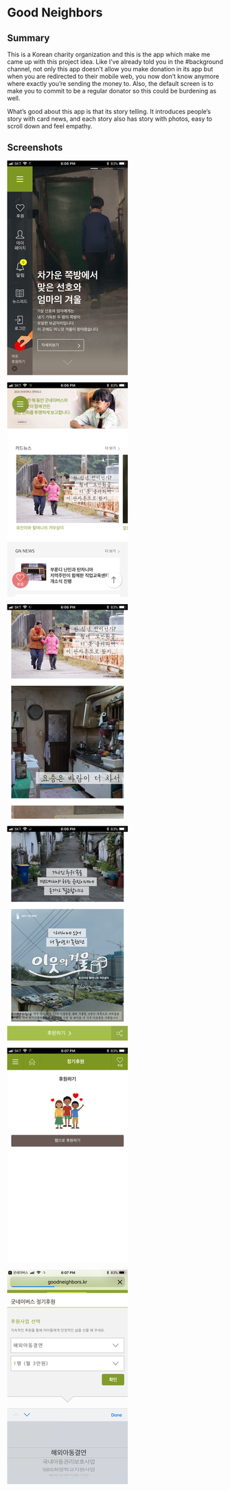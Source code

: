 # Good Neighbors

## Summary
This is a Korean charity organization and this is the app which make me came up with this project idea.
Like I’ve already told you in the #background channel, not only this app doesn’t allow you make donation in its app but when you are redirected to their mobile web, you now don’t know anymore where exactly you’re sending the money to. Also, the default screen is to make you to commit to be a regular donator so this could be burdening as well. 

What’s good about this app is that its story telling. 
It introduces people’s story with card news, and each story also has story with photos, easy to scroll down and feel empathy.

## Screenshots

![](./img/GoodNeighbors_001.png)

![](./img/GoodNeighbors_002.png)

![](./img/GoodNeighbors_003.png)

![](./img/GoodNeighbors_004.png)

![](./img/GoodNeighbors_005.png)

![](./img/GoodNeighbors_006.png)
